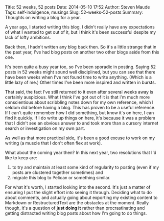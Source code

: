 Title: 52 weeks, 52 posts
Date: 2014-05-10 17:52
Author: Steven Maude
Tags: self-indulgence, musings
Slug: 52-weeks-52-posts
Summary: Thoughts on writing a blog for a year.

A year ago, I started writing this blog. I didn't really have any
expectations of what I wanted to get out of it, but I think it's been
successful despite my lack of lofty ambitions.

Back then, I hadn't written any blog back then. So it's a little strange
that in the past year, I've had blog posts on another two other blogs
aside from this one.

It's been quite a busy year too, so I've been sporadic in posting.
Saying 52 posts in 52 weeks might sound well disciplined, but you can
see that there have been weeks when I've not found time to write
anything. (Which is a little lazy of me.) Other times I've been more
inspired and written in bursts.

That said, the fact I've still returned to it even after several weeks
away is certainly auspicious. What I think I've got out of it is that
I'm much more conscientious about scribbling notes down for my own
reference, which I seldom did before having a blog. This has proven to
be a useful reference. If I can't quite remember how I did something,
but know it's on here, I can find it quickly. If I do write up things on
here, it's because it was a problem that I didn't see an obvious answer
to and took more than a cursory internet search or investigation on my
own part.

As well as that more practical side, it's been a good excuse to work on
my writing (a muscle that I don't often flex at work).

What about the coming year then? In this next year, two resolutions that
I'd like to keep are:

1.  to try and maintain at least some kind of regularity to posting
    (even if my posts are clustered together sometimes) and
2.  migrate this blog to Pelican or something similar.

For what it's worth, I started looking into the second. It's just a
matter of ensuring I put the slight effort into seeing it through.
Deciding what to do about comments, and actually going about exporting
my existing content to Markdown or RestructuredText are the obstacles at
the moment. Really though, it's a question of **just doing it** rather
than procrastinating and getting distracted writing blog posts about how
I'm going to do things.
